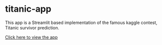 # titanic-app

This app is a Streamlit based implementation of the famous kaggle contest, Titanic survivor prediction.

<a href=https://share.streamlit.io/shrivishnu-p/titanic-app/main/Titanic.py> Click here to view the app</a>

